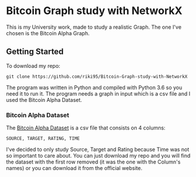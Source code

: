 # Bitcoin Graph study with NetworkX

This is my University work, made to study a realistic Graph. The one I've chosen is the Bitcoin Alpha Graph.

## Getting Started

To download my repo:

```
git clone https://github.com/riki95/Bitcoin-Graph-study-with-NetworkX
```

The program was written in Python and compiled with Python 3.6 so you need it to run it.
The program needs a graph in input which is a csv file and I used the Bitcoin Alpha Dataset.

### Bitcoin Alpha Dataset

The [Bitcoin Alpha Dataset](https://snap.stanford.edu/data/soc-sign-bitcoin-alpha.html) is a csv file that consists on 4 columns:
```
SOURCE, TARGET, RATING, TIME
```

I've decided to only study Source, Target and Rating because Time was not so important to care about.
You can just download my repo and you will find the dataset with the first row removed (it was the one with the Column's names) or you can download it from the official website.
